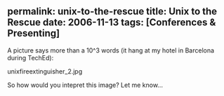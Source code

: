 permalink: unix-to-the-rescue
title: Unix to the Rescue
date: 2006-11-13
tags: [Conferences & Presenting]
---
A picture says more than a 10^3 words (it hang at my hotel in Barcelona during TechEd):

<!-- more -->

unixfireextinguisher_2.jpg

So how would you intepret this image? Let me know...
